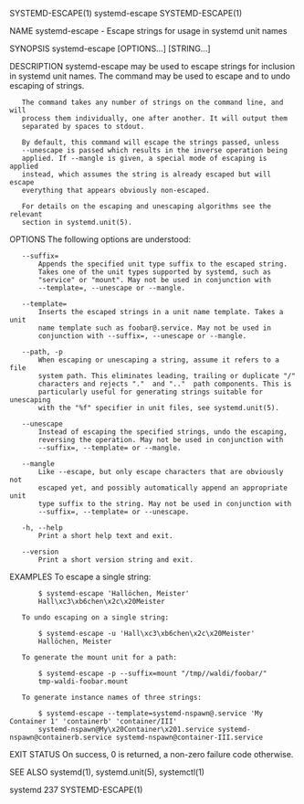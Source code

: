 SYSTEMD-ESCAPE(1)               systemd-escape              SYSTEMD-ESCAPE(1)

NAME
       systemd-escape - Escape strings for usage in systemd unit names

SYNOPSIS
       systemd-escape [OPTIONS...] [STRING...]

DESCRIPTION
       systemd-escape may be used to escape strings for inclusion in systemd
       unit names. The command may be used to escape and to undo escaping of
       strings.

       The command takes any number of strings on the command line, and will
       process them individually, one after another. It will output them
       separated by spaces to stdout.

       By default, this command will escape the strings passed, unless
       --unescape is passed which results in the inverse operation being
       applied. If --mangle is given, a special mode of escaping is applied
       instead, which assumes the string is already escaped but will escape
       everything that appears obviously non-escaped.

       For details on the escaping and unescaping algorithms see the relevant
       section in systemd.unit(5).

OPTIONS
       The following options are understood:

       --suffix=
           Appends the specified unit type suffix to the escaped string.
           Takes one of the unit types supported by systemd, such as
           "service" or "mount". May not be used in conjunction with
           --template=, --unescape or --mangle.

       --template=
           Inserts the escaped strings in a unit name template. Takes a unit
           name template such as foobar@.service. May not be used in
           conjunction with --suffix=, --unescape or --mangle.

       --path, -p
           When escaping or unescaping a string, assume it refers to a file
           system path. This eliminates leading, trailing or duplicate "/"
           characters and rejects "."  and ".."  path components. This is
           particularly useful for generating strings suitable for unescaping
           with the "%f" specifier in unit files, see systemd.unit(5).

       --unescape
           Instead of escaping the specified strings, undo the escaping,
           reversing the operation. May not be used in conjunction with
           --suffix=, --template= or --mangle.

       --mangle
           Like --escape, but only escape characters that are obviously not
           escaped yet, and possibly automatically append an appropriate unit
           type suffix to the string. May not be used in conjunction with
           --suffix=, --template= or --unescape.

       -h, --help
           Print a short help text and exit.

       --version
           Print a short version string and exit.

EXAMPLES
       To escape a single string:

           $ systemd-escape 'Hallöchen, Meister'
           Hall\xc3\xb6chen\x2c\x20Meister

       To undo escaping on a single string:

           $ systemd-escape -u 'Hall\xc3\xb6chen\x2c\x20Meister'
           Hallöchen, Meister

       To generate the mount unit for a path:

           $ systemd-escape -p --suffix=mount "/tmp//waldi/foobar/"
           tmp-waldi-foobar.mount

       To generate instance names of three strings:

           $ systemd-escape --template=systemd-nspawn@.service 'My Container 1' 'containerb' 'container/III'
           systemd-nspawn@My\x20Container\x201.service systemd-nspawn@containerb.service systemd-nspawn@container-III.service

EXIT STATUS
       On success, 0 is returned, a non-zero failure code otherwise.

SEE ALSO
       systemd(1), systemd.unit(5), systemctl(1)

systemd 237                                                 SYSTEMD-ESCAPE(1)
